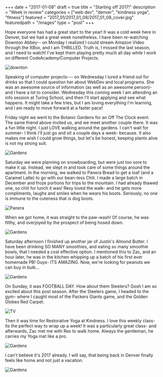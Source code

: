 +++
date = "2017-01-08"
draft = true
title = "Starting off 2017!"
description = "Week in review"
categories = ["web dev", "denver", "kindness yoga", "fitness"]
featured = "2017_01/2017_01_08/2017_01_08_cover.jpg"
featuredpath = "/images"
type = "post"
+++

Hope everyone has had a great start to the year! It was a cold week here in Denver, but we had a great week nonetheless. I have been re-watching Downton Abbey-- on Monday I realized I could stream Amazon Video through the XBox, and I am THRILLED. Truth is, I missed the last season, and I need to watch! I've kept them playing pretty much all day while I work on different CodeAcademy/Computer Projects.

![downton](/images/2017_01/2017_01_08/2017_01_08_comp.jpg)

Speaking of computer projects--- on Wednesday I lured a friend out for drinks so that I could question her about WebDev and local programs. She was an awesome source of information (as well as an awesome person)- and I have a lot to consider. Wednesday this coming week I am attending an info session at Turing School, and then I'll start applying and see what happens. It might take a few tries, but I am loving everything I'm learning, and I am ready to move forward at a faster pace!

Friday night we went to the Botanic Gardens for an Off The Clock event. The same friend above invited us, and we meet another couple there. It was a fun little night. I just LOVE walking around the gardens. I can't wait for summer- I think I'll just go and sit a couple days a week- because. It also makes me wish I could grow things, but let's be honest, keeping plants alive is not my strong suit.

![Gardens](/images/2017_01/2017_01_08/2017_01_08_gardens.jpg)


Saturday we were planning on snowboarding, but were just too sore to make it up. Instead, we slept in and took care of some things around the apartment. In the morning, we walked to Panera Bread to get a loaf (and a Caramel Latte) to go with our bean-less Chili. I made a large batch in December and froze portions for trips to the mountain. I had already thawed one, so chili for lunch it was! Rexy loved the walk- and he gets more compliments, laughs and smiles when he wears his boots. Seriously, no one is immune to the cuteness that is dog boots.

 ![Panera](/images/2017_01/2017_01_08/2017_01_08_panera.jpg)

 When we got home, it was straight to the paw-wash! Of course, he was filthy, and overjoyed by the prospect of being hosed down.

 ![Gardens](/images/2017_01/2017_01_08/2017_01_08_dogbath.jpg)

Saturday afternoon I finished up another jar of Justin's Almond Butter. I have been drinking SO MANY smoothies, and eating so many smoothie bowls, that I needed a cost effective option. I mentioned this to Zac, and an hour later, he was in the kitchen whipping up a batch of his first ever homemade PB! Guys- ITS AMAZING. Now, we're looking for peanuts we can buy in bulk...

![Gardens](/images/2017_01/2017_01_08/2017_01_08_pb.jpg)

On Sunday, it was FOOTBALL DAY. How about them Steelers? Gosh I am so excited about this post season. After the Steelers game, I headed to the gym- where I caught most of the Packers Giants game, and the Golden Globes Red Carpet.

![TV](/images/2017_01/2017_01_08/2017_01_08_elip.jpg)

Then it was time for Restorative Yoga at Kindness. I love this weekly class- its the perfect way to wrap up a week! It was a particularly great class- and afterwards, Zac met me with Rex to walk home. Always the gentleman, he carries my Yoga mat like a pro.

![Gardens](/images/2017_01/2017_01_08/2017_01_08_yoga.jpg)

I can't believe it's 2017 already. I will say, that being back in Denver finally feels like home and not just a vacation.

![Gardens](/images/2017_01/2017_01_08/2017_01_08_denver.jpg)
